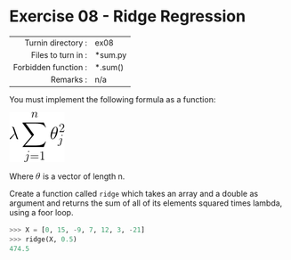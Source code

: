 # Exercise 08 - Ridge Regression

|                         |                    |
| -----------------------:| ------------------ |
|   Turnin directory :    |  ex08              |
|   Files to turn in :    |  *sum.py           |
|   Forbidden function :  |  *.sum()           |
|   Remarks :             |  n/a               |

You must implement the following formula as a function:  
  
![image info](../assets/ridge.png)

Where ![image info](../assets/theta.png) is a vector of length n.

Create a function called `ridge` which takes an array and a double as argument and returns the sum of all of its elements squared times lambda, using a foor loop.

```python
>>> X = [0, 15, -9, 7, 12, 3, -21]
>>> ridge(X, 0.5)
474.5
```

